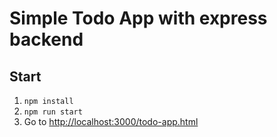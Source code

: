 # Simple Todo App with express backend

## Start

1) `npm install`
2) `npm run start`
3) Go to [http://localhost:3000/todo-app.html](http://localhost:3000/todo-app.html)